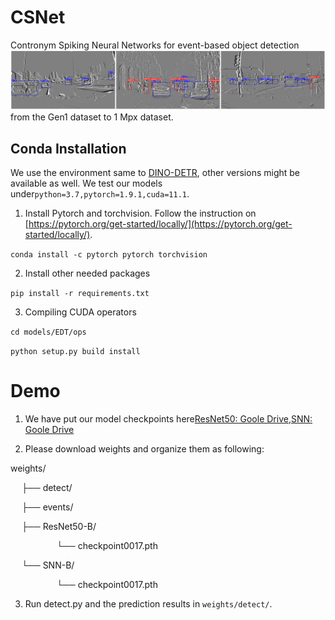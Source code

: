 # CSNet
Contronym Spiking Neural Networks for event-based object detection
![image](fig/gen4.png)
from the Gen1 dataset to 1 Mpx dataset.

## Conda Installation
We use the environment same to [DINO-DETR](https://github.com/IDEA-Research/DINO), other versions might be available as well.  We test our models under`python=3.7,pytorch=1.9.1,cuda=11.1`. 

1.  Install Pytorch and torchvision.
Follow the instruction on  [https://pytorch.org/get-started/locally/](https://pytorch.org/get-started/locally/).

`conda install -c pytorch pytorch torchvision`

2.   Install other needed packages
   
`pip install -r requirements.txt`

3.  Compiling CUDA operators
   
`cd models/EDT/ops`

`python setup.py build install`

# Demo
1. We have put our model checkpoints here[ResNet50: Goole Drive](https://drive.google.com/drive/folders/17XfzuNohhhjL6ZMfMy_WXA168xKTc0Ud?usp=drive_link),[SNN: Goole Drive](https://drive.google.com/drive/folders/12pt8sHhQyCwB5e37RbOgBfTksF69v35l?usp=drive_link)

2. Please download weights and organize them as following:

weights/

&emsp;  ├── detect/

&emsp;  ├── events/

&emsp;  ├── ResNet50-B/

&emsp;&emsp;&emsp; &emsp;&emsp;└── checkpoint0017.pth

&emsp;  └── SNN-B/

&emsp;&emsp;&emsp;&emsp;&emsp; └── checkpoint0017.pth

3.  Run detect.py and the prediction results in `weights/detect/`.
